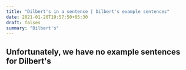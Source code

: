 ```yaml
---
title: "Dilbert's in a sentence | Dilbert's example sentences"
date: 2021-01-20T19:57:50+05:30
draft: falses
summary: "Dilbert's"
---
```

## Unfortunately, we have no example sentences for Dilbert's                 
